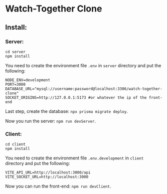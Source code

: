# Watch-Together Clone

## Install:
### Server:
```
cd server
npm install
```
You need to create the environment file `.env` in `server` directory and put the following:
```
NODE_ENV=development
PORT=3000
DATABASE_URL="mysql://username:password@localhost:3306/watch-together-clone"
SOCKET_ORIGINS=http://127.0.0.1:5173 #or whatever the ip of the front-end
```
Last step, create the database: `npx prisma migrate deploy`.

Now you run the server: `npm run devServer`.

### Client:
```
cd client
npm install
```
You need to create the environment file `.env.development` in `client` directory and put the following:

```
VITE_API_URL=http://localhost:3000/api
VITE_SOCKET_URL=http://localhost:3000
```

Now you can run the front-end: `npm run devClient`.